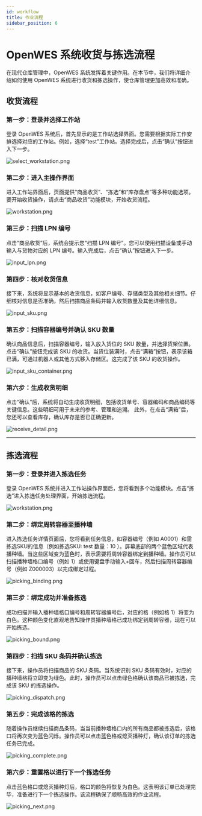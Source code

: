 ```yaml
---
id: workflow
title: 作业流程
sidebar_position: 6
---
```


# OpenWES 系统收货与拣选流程

在现代仓库管理中，OpenWES 系统发挥着关键作用。在本节中，我们将详细介绍如何使用 OpenWES 系统进行收货和拣选操作，使仓库管理更加高效和准确。

## 收货流程

### 第一步：登录并选择工作站

登录 OpenWES 系统后，首先显示的是工作站选择界面。您需要根据实际工作安排选择对应的工作站。例如，选择“test”工作站。选择完成后，点击“确认”按钮进入下一步。

![select_workstation.png](../../static/img/workflow/select_workstation.png)

### 第二步：进入主操作界面

进入工作站界面后，页面提供“商品收货”、“拣选”和“库存盘点”等多种功能选项。要开始收货操作，请点击“商品收货”功能模块，开始收货流程。

![workstation.png](../../static/img/workflow/workstation.png)

### 第三步：扫描 LPN 编号

点击“商品收货”后，系统会提示您“扫描 LPN 编号”。您可以使用扫描设备或手动输入与货物对应的 LPN 编号。输入完成后，点击“确认”按钮进入下一步。

![input_lpn.png](../../static/img/workflow/input_lpn.png)

### 第四步：核对收货信息

接下来，系统将显示基本的收货信息，如客户编号、存储类型及其他相关细节。仔细核对信息是否准确，然后扫描商品条码并输入收货数量及其他详细信息。

![input_sku.png](../../static/img/workflow/input_sku.png)

### 第五步：扫描容器编号并确认 SKU 数量

确认商品信息后，扫描容器编号，输入放入货位的 SKU 数量，并选择货架位置。点击“确认”按钮完成该 SKU 的收货。当货位装满时，点击“满箱”按钮，表示该箱已满，可通过机器人或其他方式移入存储区。这完成了该 SKU 的收货操作。

![input_sku_container.png](../../static/img/workflow/input_sku_container.png)

### 第六步：生成收货明细

点击“确认”后，系统将自动生成收货明细，包括收货单号、容器编码和商品编码等关键信息。这些明细可用于未来的参考、管理和追溯。
此外，在点击“满箱”后，您还可以查看库存，确认库存是否已正确更新。

![receive_detail.png](../../static/img/workflow/receive_detail.png)

* * *

## 拣选流程

### 第一步：登录并进入拣选任务

登录 OpenWES 系统并进入工作站操作界面后，您将看到多个功能模块。点击“拣选”进入拣选任务处理界面，开始拣选流程。

![workstation.png](../../static/img/workflow/workstation.png)

### 第二步：绑定周转容器至播种墙

进入拣选任务详情页面后，您将看到任务信息，如容器编号（例如 A0001）和需拣选SKU的信息（例如拣选SKU: test 数量：10 ）。屏幕底部的两个蓝色区域代表播种墙。当这些区域变为蓝色时，表示需要将周转容器绑定到播种墙。操作员可以扫描播种墙格口编号（例如 1）或使用键盘手动输入+回车，然后扫描周转容器编号（例如 Z000003）以完成绑定过程。

![picking_binding.png](../../static/img/workflow/picking_binding.png)

### 第三步：绑定成功并准备拣选

成功扫描并输入播种墙格口编号和周转容器编号后，对应的格（例如格 1）将变为白色。这种颜色变化直观地告知操作员播种墙格已成功绑定到周转容器，现在可以开始拣选。

![picking_bound.png](../../static/img/workflow/picking_bound.png)

### 第四步：扫描 SKU 条码并确认拣选

接下来，操作员将扫描商品的 SKU 条码。当系统识别 SKU 条码有效时，对应的播种墙格将立即变为绿色。此时，操作员可以点击绿色格确认该商品已被拣选，完成该 SKU 的拣选操作。

![picking_dispatch.png](../../static/img/workflow/picking_dispatch.png)

### 第五步：完成该格的拣选

随着操作员继续扫描商品条码，当当前播种墙格口内的所有商品都被拣选后，该格口将再次变为蓝色闪烁。操作员可以点击蓝色格或熄灭播种灯，确认该订单的拣选任务已完成。

![picking_complete.png](../../static/img/workflow/picking_complete.png)

### 第六步：重置格以进行下一个拣选任务

点击蓝色格口或熄灭播种灯后，格口的颜色将恢复为白色。这表明该订单已处理完毕，准备进行下一个拣选操作。该流程确保了顺畅高效的作业流程。

![picking_next.png](../../static/img/workflow/picking_next.png)
